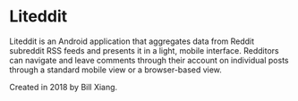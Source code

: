 # Liteddit
Liteddit is an Android application that aggregates data from Reddit subreddit RSS feeds and presents it in a light, mobile interface. Redditors can navigate and leave comments through their account on individual posts through a standard mobile view or a browser-based view. 

Created in 2018 by Bill Xiang.
